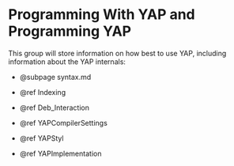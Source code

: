 # Programming With YAP and Programming YAP

This group will store information on how best to use YAP, including
information about the YAP internals:

+ @subpage syntax.md

+ @ref Indexing

+ @ref Deb_Interaction

+ @ref YAPCompilerSettings

+ @ref YAPStyl

+ @ref YAPImplementation
